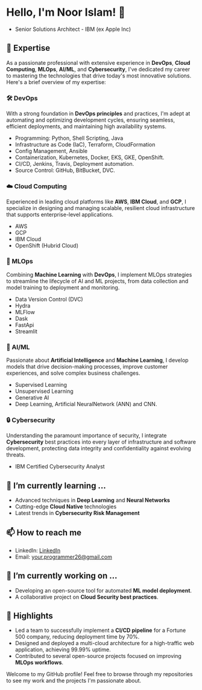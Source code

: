 # Hello, I'm Noor Islam! 👋
- Senior Solutions Architect - IBM (ex Apple Inc)


## 💼 Expertise
As a passionate professional with extensive experience in **DevOps**, **Cloud Computing**, **MLOps**, **AI/ML**, and **Cybersecurity**, I've dedicated my career to mastering the technologies that drive today's most innovative solutions. Here's a brief overview of my expertise:

### 🛠️ DevOps
With a strong foundation in **DevOps principles** and practices, I'm adept at automating and optimizing development cycles, ensuring seamless, efficient deployments, and maintaining high availability systems.
- Programming: Python, Shell Scripting, Java
- Infrastructure as Code (IaC), Terraform, CloudFormation
- Config Management, Ansible
- Containerization, Kubernetes, Docker, EKS, GKE, OpenShift.
- CI/CD, Jenkins, Travis, Deployment automation. 
- Source Control: GitHub, BitBucket, DVC.


### ☁️ Cloud Computing
Experienced in leading cloud platforms like **AWS**, **IBM Cloud**, and **GCP**, I specialize in designing and managing scalable, resilient cloud infrastructure that supports enterprise-level applications.
- AWS
- GCP
- IBM Cloud
- OpenShift (Hubrid Cloud)

### 🤖 MLOps
Combining **Machine Learning** with **DevOps**, I implement MLOps strategies to streamline the lifecycle of AI and ML projects, from data collection and model training to deployment and monitoring.
- Data Version Control (DVC)
- Hydra
- MLFlow
- Dask
- FastApi
- Streamlit

### 🧠 AI/ML
Passionate about **Artificial Intelligence** and **Machine Learning**, I develop models that drive decision-making processes, improve customer experiences, and solve complex business challenges.
- Supervised Learning
- Unsupervised Learning
- Generative AI
- Deep Learning, Artificial NeuralNetwork (ANN) and CNN. 

### 🔒 Cybersecurity
Understanding the paramount importance of security, I integrate **Cybersecurity** best practices into every layer of infrastructure and software development, protecting data integrity and confidentiality against evolving threats.
- IBM Certified Cybersecurity Analyst


## 🌱 I’m currently learning ...
- Advanced techniques in **Deep Learning** and **Neural Networks**
- Cutting-edge **Cloud Native** technologies
- Latest trends in **Cybersecurity Risk Management**

## 📫 How to reach me
- LinkedIn: [LinkedIn](https://www.linkedin.com/in/noor-ameen/)
- Email: your.programmer26@gmail.com

## 🔭 I’m currently working on ...
- Developing an open-source tool for automated **ML model deployment**.
- A collaborative project on **Cloud Security best practices**.

## 🌟 Highlights
- Led a team to successfully implement a **CI/CD pipeline** for a Fortune 500 company, reducing deployment time by 70%.
- Designed and deployed a multi-cloud architecture for a high-traffic web application, achieving 99.99% uptime.
- Contributed to several open-source projects focused on improving **MLOps workflows**.

Welcome to my GitHub profile! Feel free to browse through my repositories to see my work and the projects I'm passionate about.


